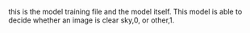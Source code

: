 this is the model training file and the model itself. This model is able to decide whether an image is clear sky,0, or other,1.
